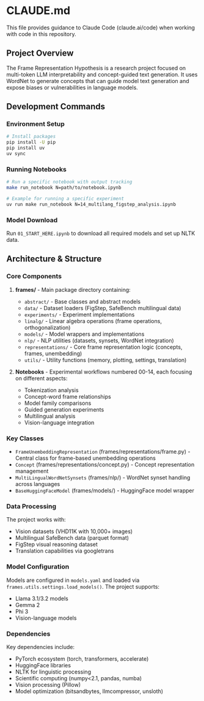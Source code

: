 # CLAUDE.md

This file provides guidance to Claude Code (claude.ai/code) when working with code in this repository.

## Project Overview

The Frame Representation Hypothesis is a research project focused on multi-token LLM interpretability and concept-guided text generation. It uses WordNet to generate concepts that can guide model text generation and expose biases or vulnerabilities in language models.

## Development Commands

### Environment Setup
```bash
# Install packages
pip install -U pip
pip install uv
uv sync
```

### Running Notebooks
```bash
# Run a specific notebook with output tracking
make run_notebook N=path/to/notebook.ipynb

# Example for running a specific experiment
uv run make run_notebook N=14_multilang_figstep_analysis.ipynb
```

### Model Download
Run `01_START_HERE.ipynb` to download all required models and set up NLTK data.

## Architecture & Structure

### Core Components

1. **frames/** - Main package directory containing:
   - `abstract/` - Base classes and abstract models
   - `data/` - Dataset loaders (FigStep, SafeBench multilingual data)
   - `experiments/` - Experiment implementations
   - `linalg/` - Linear algebra operations (frame operations, orthogonalization)
   - `models/` - Model wrappers and implementations
   - `nlp/` - NLP utilities (datasets, synsets, WordNet integration)
   - `representations/` - Core frame representation logic (concepts, frames, unembedding)
   - `utils/` - Utility functions (memory, plotting, settings, translation)

2. **Notebooks** - Experimental workflows numbered 00-14, each focusing on different aspects:
   - Tokenization analysis
   - Concept-word frame relationships
   - Model family comparisons
   - Guided generation experiments
   - Multilingual analysis
   - Vision-language integration

### Key Classes

- `FrameUnembeddingRepresentation` (frames/representations/frame.py) - Central class for frame-based unembedding operations
- `Concept` (frames/representations/concept.py) - Concept representation management
- `MultiLingualWordNetSynsets` (frames/nlp/) - WordNet synset handling across languages
- `BaseHuggingFaceModel` (frames/models/) - HuggingFace model wrapper

### Data Processing

The project works with:
- Vision datasets (VHD11K with 10,000+ images)
- Multilingual SafeBench data (parquet format)
- FigStep visual reasoning dataset
- Translation capabilities via googletrans

### Model Configuration

Models are configured in `models.yaml` and loaded via `frames.utils.settings.load_models()`. The project supports:
- Llama 3.1/3.2 models
- Gemma 2
- Phi 3
- Vision-language models

### Dependencies

Key dependencies include:
- PyTorch ecosystem (torch, transformers, accelerate)
- HuggingFace libraries
- NLTK for linguistic processing
- Scientific computing (numpy<2.1, pandas, numba)
- Vision processing (Pillow)
- Model optimization (bitsandbytes, llmcompressor, unsloth)